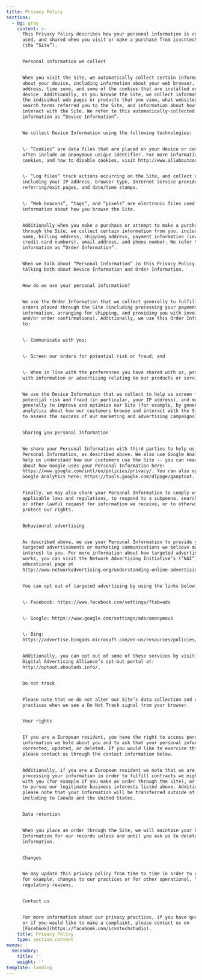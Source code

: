 ```yaml
---
title: Privacy Policy
sections:
  - bg: gray
    content: >-
      This Privacy Policy describes how your personal information is collected,
      used, and shared when you visit or make a purchase from icvcntechstudio.co
      (the “Site”).


      Personal information we collect


      When you visit the Site, we automatically collect certain information
      about your device, including information about your web browser, IP
      address, time zone, and some of the cookies that are installed on your
      device. Additionally, as you browse the Site, we collect information about
      the individual web pages or products that you view, what websites or
      search terms referred you to the Site, and information about how you
      interact with the Site. We refer to this automatically-collected
      information as “Device Information”.


      We collect Device Information using the following technologies:


      \- “Cookies” are data files that are placed on your device or computer and
      often include an anonymous unique identifier. For more information about
      cookies, and how to disable cookies, visit http://www.allaboutcookies.org.


      \- “Log files” track actions occurring on the Site, and collect data
      including your IP address, browser type, Internet service provider,
      referring/exit pages, and date/time stamps.


      \- “Web beacons”, “tags”, and “pixels” are electronic files used to record
      information about how you browse the Site.


      Additionally when you make a purchase or attempt to make a purchase
      through the Site, we collect certain information from you, including your
      name, billing address, shipping address, payment information (including
      credit card numbers), email address, and phone number. We refer to this
      information as “Order Information”.


      When we talk about “Personal Information” in this Privacy Policy, we are
      talking both about Device Information and Order Information.


      How do we use your personal information?


      We use the Order Information that we collect generally to fulfill any
      orders placed through the Site (including processing your payment
      information, arranging for shipping, and providing you with invoices
      and/or order confirmations). Additionally, we use this Order Information
      to:


      \- Communicate with you;


      \- Screen our orders for potential risk or fraud; and


      \- When in line with the preferences you have shared with us, provide you
      with information or advertising relating to our products or services.


      We use the Device Information that we collect to help us screen for
      potential risk and fraud (in particular, your IP address), and more
      generally to improve and optimize our Site (for example, by generating
      analytics about how our customers browse and interact with the Site, and
      to assess the success of our marketing and advertising campaigns).


      Sharing you personal Information


      We share your Personal Information with third parties to help us use your
      Personal Information, as described above. We also use Google Analytics to
      help us understand how our customers use the Site -- you can read more
      about how Google uses your Personal Information here:
      https://www.google.com/intl/en/policies/privacy/. You can also opt-out of
      Google Analytics here: https://tools.google.com/dlpage/gaoptout.


      Finally, we may also share your Personal Information to comply with
      applicable laws and regulations, to respond to a subpoena, search warrant
      or other lawful request for information we receive, or to otherwise
      protect our rights.


      Behavioural advertising


      As described above, we use your Personal Information to provide you with
      targeted advertisements or marketing communications we believe may be of
      interest to you. For more information about how targeted advertising
      works, you can visit the Network Advertising Initiative’s (“NAI”)
      educational page at
      http://www.networkadvertising.org/understanding-online-advertising/how-does-it-work.


      You can opt out of targeted advertising by using the links below:


      \- Facebook: https://www.facebook.com/settings/?tab=ads


      \- Google: https://www.google.com/settings/ads/anonymous


      \- Bing:
      https://advertise.bingads.microsoft.com/en-us/resources/policies/personalized-ads


      Additionally, you can opt out of some of these services by visiting the
      Digital Advertising Alliance’s opt-out portal at:
      http://optout.aboutads.info/.


      Do not track


      Please note that we do not alter our Site’s data collection and use
      practices when we see a Do Not Track signal from your browser.


      Your rights


      If you are a European resident, you have the right to access personal
      information we hold about you and to ask that your personal information be
      corrected, updated, or deleted. If you would like to exercise this right,
      please contact us through the contact information below.


      Additionally, if you are a European resident we note that we are
      processing your information in order to fulfill contracts we might have
      with you (for example if you make an order through the Site), or otherwise
      to pursue our legitimate business interests listed above. Additionally,
      please note that your information will be transferred outside of Europe,
      including to Canada and the United States.


      Data retention


      When you place an order through the Site, we will maintain your Order
      Information for our records unless and until you ask us to delete this
      information.


      Changes


      We may update this privacy policy from time to time in order to reflect,
      for example, changes to our practices or for other operational, legal or
      regulatory reasons.


      Contact us


      For more information about our privacy practices, if you have questions,
      or if you would like to make a complaint, please contact us on
      [Facebook](https://facebook.com/icvntechstudio).
    title: Privacy Policy
    type: section_content
menus:
  secondary:
    title: ''
    weight: ''
template: landing
---
```


